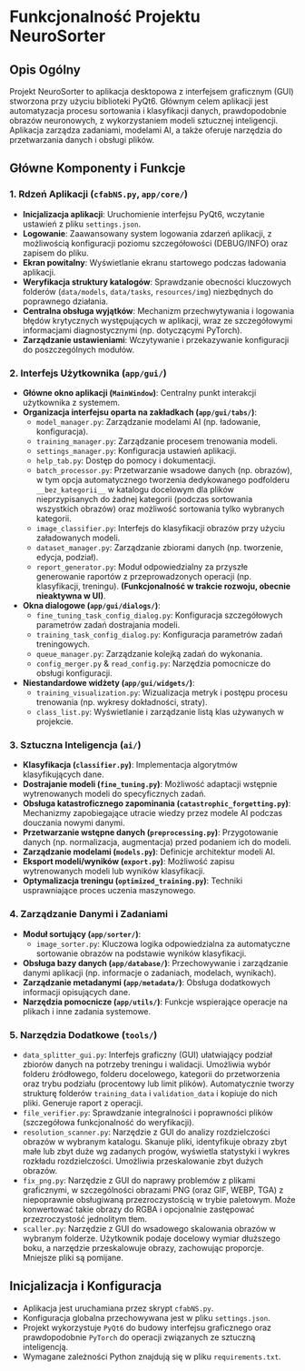# Funkcjonalność Projektu NeuroSorter

## Opis Ogólny

Projekt NeuroSorter to aplikacja desktopowa z interfejsem graficznym (GUI) stworzona przy użyciu biblioteki PyQt6. Głównym celem aplikacji jest automatyzacja procesu sortowania i klasyfikacji danych, prawdopodobnie obrazów neuronowych, z wykorzystaniem modeli sztucznej inteligencji. Aplikacja zarządza zadaniami, modelami AI, a także oferuje narzędzia do przetwarzania danych i obsługi plików.

## Główne Komponenty i Funkcje

### 1. Rdzeń Aplikacji (`cfabNS.py`, `app/core/`)

- **Inicjalizacja aplikacji**: Uruchomienie interfejsu PyQt6, wczytanie ustawień z pliku `settings.json`.
- **Logowanie**: Zaawansowany system logowania zdarzeń aplikacji, z możliwością konfiguracji poziomu szczegółowości (DEBUG/INFO) oraz zapisem do pliku.
- **Ekran powitalny**: Wyświetlanie ekranu startowego podczas ładowania aplikacji.
- **Weryfikacja struktury katalogów**: Sprawdzanie obecności kluczowych folderów (`data/models`, `data/tasks`, `resources/img`) niezbędnych do poprawnego działania.
- **Centralna obsługa wyjątków**: Mechanizm przechwytywania i logowania błędów krytycznych występujących w aplikacji, wraz ze szczegółowymi informacjami diagnostycznymi (np. dotyczącymi PyTorch).
- **Zarządzanie ustawieniami**: Wczytywanie i przekazywanie konfiguracji do poszczególnych modułów.

### 2. Interfejs Użytkownika (`app/gui/`)

- **Główne okno aplikacji (`MainWindow`)**: Centralny punkt interakcji użytkownika z systemem.
- **Organizacja interfejsu oparta na zakładkach (`app/gui/tabs/`)**:
  - `model_manager.py`: Zarządzanie modelami AI (np. ładowanie, konfiguracja).
  - `training_manager.py`: Zarządzanie procesem trenowania modeli.
  - `settings_manager.py`: Konfiguracja ustawień aplikacji.
  - `help_tab.py`: Dostęp do pomocy i dokumentacji.
  - `batch_processor.py`: Przetwarzanie wsadowe danych (np. obrazów), w tym opcja automatycznego tworzenia dedykowanego podfolderu `__bez_kategorii__` w katalogu docelowym dla plików nieprzypisanych do żadnej kategorii (podczas sortowania wszystkich obrazów) oraz możliwość sortowania tylko wybranych kategorii.
  - `image_classifier.py`: Interfejs do klasyfikacji obrazów przy użyciu załadowanych modeli.
  - `dataset_manager.py`: Zarządzanie zbiorami danych (np. tworzenie, edycja, podział).
  - `report_generator.py`: Moduł odpowiedzialny za przyszłe generowanie raportów z przeprowadzonych operacji (np. klasyfikacji, treningu). **(Funkcjonalność w trakcie rozwoju, obecnie nieaktywna w UI)**.
- **Okna dialogowe (`app/gui/dialogs/`)**:
  - `fine_tuning_task_config_dialog.py`: Konfiguracja szczegółowych parametrów zadań dostrajania modeli.
  - `training_task_config_dialog.py`: Konfiguracja parametrów zadań treningowych.
  - `queue_manager.py`: Zarządzanie kolejką zadań do wykonania.
  - `config_merger.py` & `read_config.py`: Narzędzia pomocnicze do obsługi konfiguracji.
- **Niestandardowe widżety (`app/gui/widgets/`)**:
  - `training_visualization.py`: Wizualizacja metryk i postępu procesu trenowania (np. wykresy dokładności, straty).
  - `class_list.py`: Wyświetlanie i zarządzanie listą klas używanych w projekcie.

### 3. Sztuczna Inteligencja (`ai/`)

- **Klasyfikacja (`classifier.py`)**: Implementacja algorytmów klasyfikujących dane.
- **Dostrajanie modeli (`fine_tuning.py`)**: Możliwość adaptacji wstępnie wytrenowanych modeli do specyficznych zadań.
- **Obsługa katastroficznego zapominania (`catastrophic_forgetting.py`)**: Mechanizmy zapobiegające utracie wiedzy przez modele AI podczas douczania nowymi danymi.
- **Przetwarzanie wstępne danych (`preprocessing.py`)**: Przygotowanie danych (np. normalizacja, augmentacja) przed podaniem ich do modeli.
- **Zarządzanie modelami (`models.py`)**: Definicje architektur modeli AI.
- **Eksport modeli/wyników (`export.py`)**: Możliwość zapisu wytrenowanych modeli lub wyników klasyfikacji.
- **Optymalizacja treningu (`optimized_training.py`)**: Techniki usprawniające proces uczenia maszynowego.

### 4. Zarządzanie Danymi i Zadaniami

- **Moduł sortujący (`app/sorter/`)**:
  - `image_sorter.py`: Kluczowa logika odpowiedzialna za automatyczne sortowanie obrazów na podstawie wyników klasyfikacji.
- **Obsługa bazy danych (`app/database/`)**: Przechowywanie i zarządzanie danymi aplikacji (np. informacje o zadaniach, modelach, wynikach).
- **Zarządzanie metadanymi (`app/metadata/`)**: Obsługa dodatkowych informacji opisujących dane.
- **Narzędzia pomocnicze (`app/utils/`)**: Funkcje wspierające operacje na plikach i inne zadania systemowe.

### 5. Narzędzia Dodatkowe (`tools/`)

- `data_splitter_gui.py`: Interfejs graficzny (GUI) ułatwiający podział zbiorów danych na potrzeby treningu i walidacji. Umożliwia wybór folderu źródłowego, folderu docelowego, kategorii do przetworzenia oraz trybu podziału (procentowy lub limit plików). Automatycznie tworzy strukturę folderów `training_data` i `validation_data` i kopiuje do nich pliki. Generuje raport z operacji.
- `file_verifier.py`: Sprawdzanie integralności i poprawności plików (szczegółowa funkcjonalność do weryfikacji).
- `resolution_scanner.py`: Narzędzie z GUI do analizy rozdzielczości obrazów w wybranym katalogu. Skanuje pliki, identyfikuje obrazy zbyt małe lub zbyt duże wg zadanych progów, wyświetla statystyki i wykres rozkładu rozdzielczości. Umożliwia przeskalowanie zbyt dużych obrazów.
- `fix_png.py`: Narzędzie z GUI do naprawy problemów z plikami graficznymi, w szczególności obrazami PNG (oraz GIF, WEBP, TGA) z niepoprawnie obsługiwaną przezroczystością w trybie paletowym. Może konwertować takie obrazy do RGBA i opcjonalnie zastępować przezroczystość jednolitym tłem.
- `scaller.py`: Narzędzie z GUI do wsadowego skalowania obrazów w wybranym folderze. Użytkownik podaje docelowy wymiar dłuższego boku, a narzędzie przeskalowuje obrazy, zachowując proporcje. Mniejsze pliki są pomijane.

## Inicjalizacja i Konfiguracja

- Aplikacja jest uruchamiana przez skrypt `cfabNS.py`.
- Konfiguracja globalna przechowywana jest w pliku `settings.json`.
- Projekt wykorzystuje `PyQt6` do budowy interfejsu graficznego oraz prawdopodobnie `PyTorch` do operacji związanych ze sztuczną inteligencją.
- Wymagane zależności Python znajdują się w pliku `requirements.txt`.
